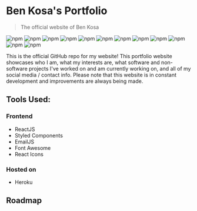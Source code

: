 # Ben Kosa's Portfolio
> The official website of Ben Kosa

![npm](https://img.shields.io/badge/npm-react%2017.0.2-blue)
![npm](https://img.shields.io/badge/emailjs--com-3.2.0-blue)
![npm](https://img.shields.io/badge/npm-emailjs--com%203.2.0-blue)
![npm](https://img.shields.io/badge/npm-react--icons%204.2.0-blue)
![npm](https://img.shields.io/badge/npm-react--router--dom%205.3.0-blue)
![npm](https://img.shields.io/badge/npm-smooth--scrollbar%208.6.3-blue)
![npm](https://img.shields.io/badge/npm-styled--components%205.3.1-blue)
![npm](https://img.shields.io/badge/npm-swiper%206.0.2-blue)
![npm](https://img.shields.io/badge/npm-uuid%208.3.2-blue)
![npm](https://img.shields.io/badge/npm-%40fortawesome%2Ffortawesome--svg--core%201.2.36-blue)
![npm](https://img.shields.io/badge/npm-%40fortawesome%2Ffortawesome--solid--svg--icons%205.15.4-blue)
![npm](https://img.shields.io/badge/npm-%40fortawesome%2Freact--fontawesome%200.1.15-blue)

This is the official GitHub repo for my website! This portfolio website showcases who I am, what my interests are, what software and non-software 
projects I've worked on and am currently working on, and all of my social media / contact info. Please note that this website is in 
constant development and improvements are always being made.

## Tools Used:

### Frontend
- ReactJS
- Styled Components
- EmailJS
- Font Awesome
- React Icons

### Hosted on
- Heroku

## Roadmap

